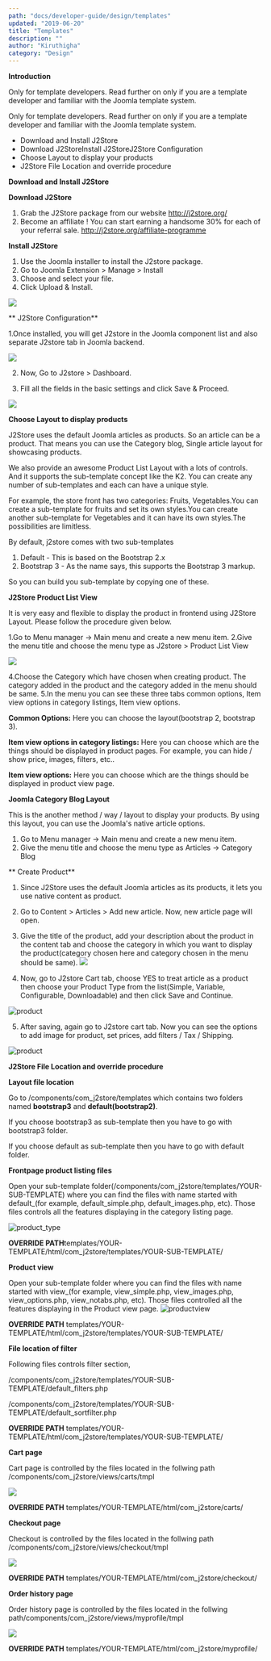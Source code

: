 ```yaml
---
path: "docs/developer-guide/design/templates"
updated: "2019-06-20"
title: "Templates"
description: ""
author: "Kiruthigha"
category: "Design"
---
```



**Introduction**

Only for template developers. Read further on only if you are a template developer and familiar with the Joomla template system.

Only for template developers. Read further on only if you are a template developer and familiar with the Joomla template system.

* Download and Install J2Store
*  Download J2StoreInstall J2StoreJ2Store Configuration
* Choose Layout to display your products
* J2Store File Location and override procedure

**Download and Install J2Store**

**Download J2Store**

1. Grab the J2Store package from our website http://j2store.org/
2. Become an affiliate ! You can start earning a handsome 30% for each of your referral sale.  http://j2store.org/affiliate-programme


**Install J2Store**


1. Use the Joomla installer to install the J2store package.
2. Go to Joomla Extension > Manage > Install
3. Choose and select your file.
4. Click Upload & Install.
 
 ![](../https://raw.githubusercontent.com/j2store/doc-images/master/developer-guide/design/j2store_install1.png)

 
 
** J2Store Configuration**

1.Once installed, you will get J2store in the Joomla component list and also separate J2store tab in Joomla backend.


![](../https://raw.githubusercontent.com/j2store/doc-images/master/developer-guide/design/j2store_component2.png)

2. Now, Go to J2store > Dashboard.



3. Fill all the fields in the basic settings and click Save & Proceed.


![](../https://raw.githubusercontent.com/j2store/doc-images/master/developer-guide/design/j2store_basic_settings3.png)

**Choose Layout to display  products**

J2Store uses the default Joomla articles as products. So an article can be a product. That means you can use the Category blog, Single article layout for showcasing products.

We also provide an awesome Product List Layout with a lots of controls. And it supports the sub-template concept like the K2. You can create any number of sub-templates and each can have a unique style.

For example, the store front has two categories: Fruits, Vegetables.You can create a sub-template for fruits and set its own styles.You can create another sub-template for Vegetables and it can have its own styles.The possibilities are limitless.

By default, j2store comes with two sub-templates

1. Default - This is based on the Bootstrap 2.x
2. Bootstrap 3 - As the name says, this supports the Bootstrap 3 markup.

So you can build you sub-template by copying one of these.

**J2Store Product List View**

It is very easy and flexible to display the product in frontend using J2Store Layout. Please follow the procedure given below.

1.Go to Menu manager -> Main menu and create a new menu item.
2.Give the menu title and choose the menu type as J2store > Product List View

![](../https://raw.githubusercontent.com/j2store/doc-images/master/developer-guide/design/j2store_layout4.png)


4.Choose the Category which have chosen when creating product. The category added in the product and the category added in the menu should be same.
5.In the menu you can see these three tabs common options, Item view options in category listings, Item view options.

**Common Options:** Here you can choose the layout(bootstrap 2, bootstrap 3).

**Item view options in category listings:** Here you can choose which are the things should be displayed in product pages. For example, you can hide / show price, images, filters, etc..

**Item view options:** Here you can choose which are the things should be displayed in product view page.

**Joomla Category Blog Layout**

This is the another method / way / layout to display your products. By using this layout, you can use the Joomla's native article options.

1. Go to Menu manager -> Main menu and create a new menu item.
2. Give the menu title and choose the menu type as Articles -> Category Blog
 
 
** Create Product**

1. Since J2Store uses the default Joomla articles as its products, it lets you use native content as product.
2. Go to Content > Articles > Add new article. Now, new article page will open.
3. Give the title of the product, add your description about the product in the content tab and choose the category in which you want to display the product(category chosen here and category chosen in the menu should be same).
![](../https://raw.githubusercontent.com/j2store/doc-images/master/developer-guide/design/j2store_menu5.png)

4. Now, go to J2store Cart tab, choose YES to treat article as a product then choose your Product Type from the list(Simple, Variable, Configurable, Downloadable) and then click Save and Continue.

![product](../https://raw.githubusercontent.com/j2store/doc-images/master/developer-guide/design/j2store_create_product6.png)


5. After saving, again go to J2store cart tab. Now you can see the options to add image for product, set prices, add filters / Tax / Shipping.

![product](../https://raw.githubusercontent.com/j2store/doc-images/master/developer-guide/design/j2store_create_product6.png)

**J2Store File Location and override procedure**

**Layout file location**

Go to /components/com_j2store/templates which contains two folders named **bootstrap3** and **default(bootstrap2)**.
	
If you choose bootstrap3 as sub-template then you have to go with bootstrap3 folder.

If you choose default as sub-template then you have to go with default folder.

**Frontpage product listing files**

Open your sub-template folder(/components/com_j2store/templates/YOUR-SUB-TEMPLATE) where you can find the files with name started with default_(for example, default_simple.php, default_images.php, etc). Those files controls all the features displaying in the category listing page.

![product_type](../https://raw.githubusercontent.com/j2store/doc-images/master/developer-guide/design/j2store_product_type7.png)

**OVERRIDE PATH**templates/YOUR-TEMPLATE/html/com_j2store/templates/YOUR-SUB-TEMPLATE/

**Product view**

Open your sub-template folder where you can find the files with name started with view_(for example, view_simple.php, view_images.php, view_options.php, view_notabs.php, etc). Those files controlled all the features displaying in the Product view page.
![productview](../https://raw.githubusercontent.com/j2store/doc-images/master/developer-guide/designs/template_guide_product_view.png)



**OVERRIDE PATH** templates/YOUR-TEMPLATE/html/com_j2store/templates/YOUR-SUB-TEMPLATE/



**File location of filter**

Following files controls filter section,

/components/com_j2store/templates/YOUR-SUB-TEMPLATE/default_filters.php

/components/com_j2store/templates/YOUR-SUB-TEMPLATE/default_sortfilter.php

**OVERRIDE PATH** templates/YOUR-TEMPLATE/html/com_j2store/templates/YOUR-SUB-TEMPLATE/

**Cart page**

Cart page is controlled by the files located in the follwing path /components/com_j2store/views/carts/tmpl

![](../https://raw.githubusercontent.com/j2store/doc-images/master/developer-guide/designs/template_guide_cart.png)

**OVERRIDE PATH** templates/YOUR-TEMPLATE/html/com_j2store/carts/

**Checkout page**

Checkout is controlled by the files located in the follwing path /components/com_j2store/views/checkout/tmpl

![](../https://raw.githubusercontent.com/j2store/doc-images/master/developer-guide/designs/template_guide_checkout.png)


**OVERRIDE PATH** templates/YOUR-TEMPLATE/html/com_j2store/checkout/

**Order history page**

Order history page is controlled by the files located in the follwing path/components/com_j2store/views/myprofile/tmpl



![](../https://raw.githubusercontent.com/j2store/doc-images/master/developer-guide/designs/template_guide_myprofile.png)

**OVERRIDE PATH** templates/YOUR-TEMPLATE/html/com_j2store/myprofile/

